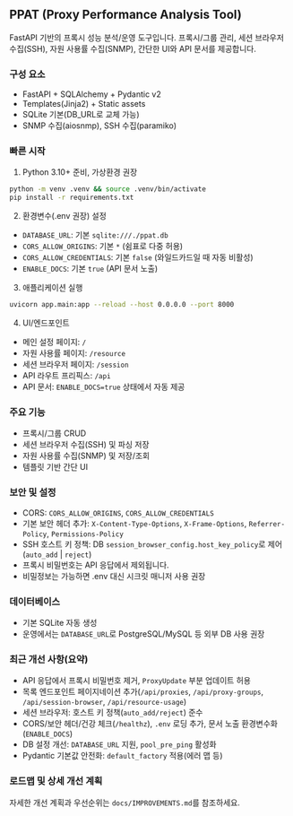 ## PPAT (Proxy Performance Analysis Tool)

FastAPI 기반의 프록시 성능 분석/운영 도구입니다. 프록시/그룹 관리, 세션 브라우저 수집(SSH), 자원 사용률 수집(SNMP), 간단한 UI와 API 문서를 제공합니다.

### 구성 요소
- FastAPI + SQLAlchemy + Pydantic v2
- Templates(Jinja2) + Static assets
- SQLite 기본(DB_URL로 교체 가능)
- SNMP 수집(aiosnmp), SSH 수집(paramiko)

### 빠른 시작
1) Python 3.10+ 준비, 가상환경 권장
```bash
python -m venv .venv && source .venv/bin/activate
pip install -r requirements.txt
```

2) 환경변수(.env 권장) 설정
- `DATABASE_URL`: 기본 `sqlite:///./ppat.db`
- `CORS_ALLOW_ORIGINS`: 기본 `*` (쉼표로 다중 허용)
- `CORS_ALLOW_CREDENTIALS`: 기본 `false` (와일드카드일 때 자동 비활성)
- `ENABLE_DOCS`: 기본 `true` (API 문서 노출)

3) 애플리케이션 실행
```bash
uvicorn app.main:app --reload --host 0.0.0.0 --port 8000
```

4) UI/엔드포인트
- 메인 설정 페이지: `/`
- 자원 사용률 페이지: `/resource`
- 세션 브라우저 페이지: `/session`
- API 라우트 프리픽스: `/api`
- API 문서: `ENABLE_DOCS=true` 상태에서 자동 제공

### 주요 기능
- 프록시/그룹 CRUD
- 세션 브라우저 수집(SSH) 및 파싱 저장
- 자원 사용률 수집(SNMP) 및 저장/조회
- 템플릿 기반 간단 UI

### 보안 및 설정
- CORS: `CORS_ALLOW_ORIGINS`, `CORS_ALLOW_CREDENTIALS`
- 기본 보안 헤더 추가: `X-Content-Type-Options`, `X-Frame-Options`, `Referrer-Policy`, `Permissions-Policy`
- SSH 호스트 키 정책: DB `session_browser_config.host_key_policy`로 제어(`auto_add` | `reject`)
- 프록시 비밀번호는 API 응답에서 제외됩니다.
- 비밀정보는 가능하면 .env 대신 시크릿 매니저 사용 권장

### 데이터베이스
- 기본 SQLite 자동 생성
- 운영에서는 `DATABASE_URL`로 PostgreSQL/MySQL 등 외부 DB 사용 권장

### 최근 개선 사항(요약)
- API 응답에서 프록시 비밀번호 제거, `ProxyUpdate` 부분 업데이트 허용
- 목록 엔드포인트 페이지네이션 추가(`/api/proxies`, `/api/proxy-groups`, `/api/session-browser`, `/api/resource-usage`)
- 세션 브라우저: 호스트 키 정책(`auto_add/reject`) 준수
- CORS/보안 헤더/건강 체크(`/healthz`), `.env` 로딩 추가, 문서 노출 환경변수화(`ENABLE_DOCS`)
- DB 설정 개선: `DATABASE_URL` 지원, `pool_pre_ping` 활성화
- Pydantic 기본값 안전화: `default_factory` 적용(에러 맵 등)

### 로드맵 및 상세 개선 계획
자세한 개선 계획과 우선순위는 `docs/IMPROVEMENTS.md`를 참조하세요.

